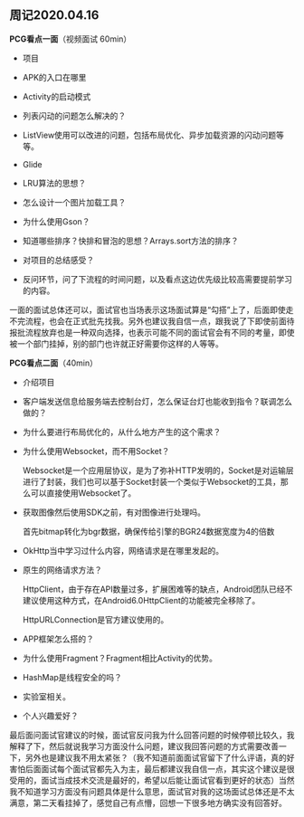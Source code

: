 ## 周记2020.04.16



**PCG看点一面**（视频面试 60min）

+ 项目

+ APK的入口在哪里
+ Activity的启动模式
+ 列表闪动的问题怎么解决的？
+ ListView使用可以改进的问题，包括布局优化、异步加载资源的闪动问题等等。
+ Glide
+ LRU算法的思想？
+ 怎么设计一个图片加载工具？
+ 为什么使用Gson？
+ 知道哪些排序？快排和冒泡的思想？Arrays.sort方法的排序？
+ 对项目的总结感受？
+ 反问环节，问了下流程的时间问题，以及看点这边优先级比较高需要提前学习的内容。

一面的面试总体还可以，面试官也当场表示这场面试算是“勾搭”上了，后面即使走不完流程，也会在正式批先找我。另外也建议我自信一点，跟我说了下即使前面待报批流程放弃也是一种双向选择，也表示可能不同的面试官会有不同的考量，即使被一个部门挂掉，别的部门也许就正好需要你这样的人等等。



**PCG看点二面**（40min）

+ 介绍项目

+ 客户端发送信息给服务端去控制台灯，怎么保证台灯也能收到指令？联调怎么做的？

+ 为什么要进行布局优化的，从什么地方产生的这个需求？

+ 为什么使用Websocket，而不用Socket？

  Websocket是一个应用层协议，是为了弥补HTTP发明的，Socket是对运输层进行了封装，我们也可以基于Socket封装一个类似于Websocket的工具，那么可以直接使用Websocket了。

+ 获取图像然后使用SDK之前，有对图像进行处理吗。

  首先bitmap转化为bgr数据，确保传给引擎的BGR24数据宽度为4的倍数

+ OkHttp当中学习过什么内容，网络请求是在哪里发起的。

+ 原生的网络请求方法？

  HttpClient，由于存在API数量过多，扩展困难等的缺点，Android团队已经不建议使用这种方式，在Android6.0HttpClient的功能被完全移除了。

  HttpURLConnection是官方建议使用的。

+ APP框架怎么搭的？

+ 为什么使用Fragment？Fragment相比Activity的优势。

+ HashMap是线程安全的吗？

+ 实验室相关。

+ 个人兴趣爱好？

最后面问面试官建议的时候，面试官反问我为什么回答问题的时候停顿比较久，我解释了下，然后就说我学习方面没什么问题，建议我回答问题的方式需要改善一下，另外也是建议我不用太紧张？（我不知道前面面试官留下了什么评语，真的好害怕后面面试每个面试官都先入为主，最后都建议我自信一点，其实这个建议是很受用的，面试当成技术交流是最好的，希望以后能让面试官看到更好的状态）当然我不知道学习方面没有问题具体是什么意思，面试官对我的这场面试总体还是不太满意，第二天看挂掉了，感觉自己有点懵，回想一下很多地方确实没有回答好。